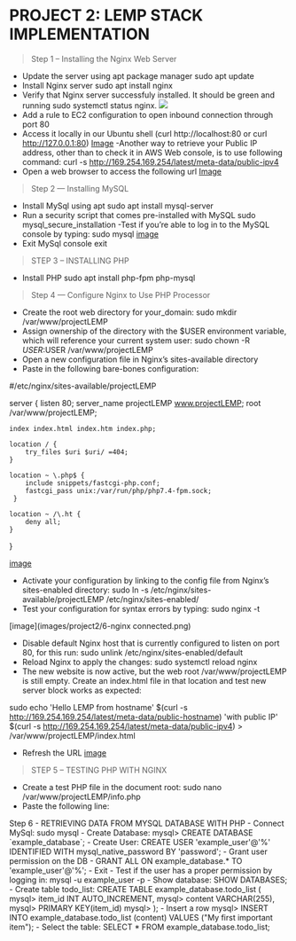 # PROJECT 2: LEMP STACK IMPLEMENTATION

> Step 1 – Installing the Nginx Web Server
- Update the server using apt package manager
sudo apt update
- Install Nginx server
sudo apt install nginx
- Verify that Nginx server successfuly installed.  It should be green and running
sudo systemctl status nginx.
![](%images/project2/active-nginx.png%)
-  Add a rule to EC2 configuration to open inbound connection through port 80
- Access it locally in our Ubuntu shell (curl http://localhost:80
or
curl http://127.0.0.1:80)
[Image](images/project2/2-access-nginx-locally.png)
-Another way to retrieve your Public IP address, other than to check it in AWS Web console, is to use following command:
curl -s http://169.254.169.254/latest/meta-data/public-ipv4
- Open a web browser to access the following url
[Image](images/project2/3-access-nginx-browser.png)

> Step 2 — Installing MySQL
- Install MySql using apt
sudo apt install mysql-server
- Run a security script that comes pre-installed with MySQL
sudo mysql_secure_installation
-Test if you’re able to log in to the MySQL console by typing:
sudo mysql
[image](images/project2/4-test-msql-connection.png)
- Exit MySql console
exit

> STEP 3 – INSTALLING PHP

- Install PHP 
sudo apt install php-fpm php-mysql

> Step 4 — Configure Nginx to Use PHP Processor
- Create the root web directory for your_domain:
sudo mkdir /var/www/projectLEMP
- Assign ownership of the directory with the $USER environment variable, which will reference your current system user:
sudo chown -R $USER:$USER /var/www/projectLEMP
- Open a new configuration file in Nginx’s sites-available directory
-  Paste in the following bare-bones configuration:

#/etc/nginx/sites-available/projectLEMP

server {
    listen 80;
    server_name projectLEMP www.projectLEMP;
    root /var/www/projectLEMP;

    index index.html index.htm index.php;

    location / {
        try_files $uri $uri/ =404;
    }

    location ~ \.php$ {
        include snippets/fastcgi-php.conf;
        fastcgi_pass unix:/var/run/php/php7.4-fpm.sock;
     }

    location ~ /\.ht {
        deny all;
    }

}

[image](images/project2/5-edit-config-file.png)

- Activate your configuration by linking to the config file from Nginx’s sites-enabled directory:
sudo ln -s /etc/nginx/sites-available/projectLEMP /etc/nginx/sites-enabled/
- Test your configuration for syntax errors by typing:
sudo nginx -t

[image](images/project2/6-nginx connected.png)

- Disable default Nginx host that is currently configured to listen on port 80, for this run:
sudo unlink /etc/nginx/sites-enabled/default
- Reload Nginx to apply the changes:
sudo systemctl reload nginx
- The new website is now active, but the web root /var/www/projectLEMP is still empty. Create an index.html file in that location and test new server block works as expected:

sudo echo 'Hello LEMP from hostname' $(curl -s http://169.254.169.254/latest/meta-data/public-hostname) 'with public IP' $(curl -s http://169.254.169.254/latest/meta-data/public-ipv4) > /var/www/projectLEMP/index.html

- Refresh the URL
[image](images/project2/7-fresh.png)

> STEP 5 – TESTING PHP WITH NGINX
- Create a test PHP file in the document root:
sudo nano /var/www/projectLEMP/info.php
- Paste the following line:
<?php
phpinfo();

- Access the page in your browser:
http://`server_domain_or_IP`/info.php

> Step 6 - RETRIEVING DATA FROM MYSQL DATABASE WITH PHP

- Connect MySql:
sudo mysql
- Create Database:
mysql> CREATE DATABASE `example_database`;
- Create User:
CREATE USER 'example_user'@'%' IDENTIFIED WITH mysql_native_password BY 'password';
- Grant user permission on the DB
- GRANT ALL ON example_database.* TO 'example_user'@'%';
- Exit

- Test if the user has a proper permission by logging in:
mysql -u example_user -p
- Show database:
SHOW DATABASES;

- Create table todo_list:
CREATE TABLE example_database.todo_list (
mysql>     item_id INT AUTO_INCREMENT,
mysql>     content VARCHAR(255),
mysql>     PRIMARY KEY(item_id)
mysql> );

- Insert a row

mysql> INSERT INTO example_database.todo_list (content) VALUES ("My first important item");

- Select the table:
SELECT * FROM example_database.todo_list;